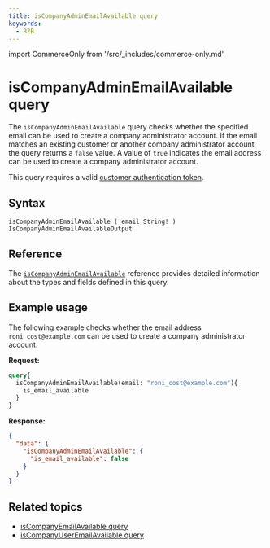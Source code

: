 ```yaml
---
title: isCompanyAdminEmailAvailable query
keywords:
  - B2B
---
```


import CommerceOnly from '/src/_includes/commerce-only.md'

<CommerceOnly />

# isCompanyAdminEmailAvailable query

The `isCompanyAdminEmailAvailable` query checks whether the specified email can be used to create a company administrator account. If the email matches an existing customer or another company administrator account, the query returns a `false` value. A value of `true` indicates the email address can be used to create a company administrator account.

This query requires a valid [customer authentication token](../../../customer/mutations/generate-token.md).

## Syntax

`isCompanyAdminEmailAvailable ( email String! ) IsCompanyAdminEmailAvailableOutput`

## Reference

The [`isCompanyAdminEmailAvailable`](https://developer.adobe.com/commerce/webapi/graphql-api/index.html#query-isCompanyAdminEmailAvailable) reference provides detailed information about the types and fields defined in this query.

## Example usage

The following example checks whether the email address `roni_cost@example.com` can be used to create a company administrator account.

**Request:**

```graphql
query{
  isCompanyAdminEmailAvailable(email: "roni_cost@example.com"){
    is_email_available
  }
}
```

**Response:**

```json
{
  "data": {
    "isCompanyAdminEmailAvailable": {
      "is_email_available": false
    }
  }
}
```

## Related topics

*  [isCompanyEmailAvailable query](is-company-email-available.md)
*  [isCompanyUserEmailAvailable query](is-company-user-email-available.md)
